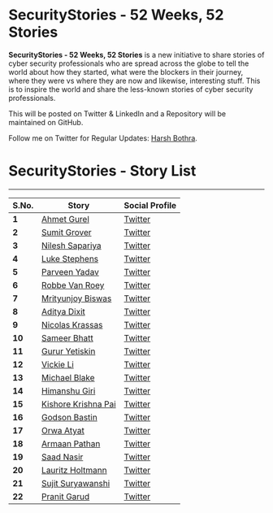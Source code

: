 # SecurityStories - 52 Weeks, 52 Stories

**SecurityStories - 52 Weeks, 52 Stories** is a new initiative to share stories of cyber security professionals who are spread across the globe to tell the world about how they started, what were the blockers in their journey, where they were vs where they are now and likewise, interesting stuff. This is to inspire the world and share the less-known stories of cyber security professionals.

This will be posted on Twitter & LinkedIn and a Repository will be maintained on GitHub. 

Follow me on Twitter for Regular Updates: [Harsh Bothra](https://twitter.com/harshbothra_).


# SecurityStories - Story List
___

S.No. | Story | Social Profile
---   | ---   | ---   
**1** | [Ahmet Gurel](/SecurityStories/ahmet-gurel.md) | [Twitter](https://twitter.com/ahmettgurell)
**2** | [Sumit Grover](/SecurityStories/sumit-grover.md) | [Twitter](https://twitter.com/sumgr0)
**3** | [Nilesh Sapariya](/SecurityStories/nilesh-sapariya.md) | [Twitter](https://twitter.com/nilesh_loganx)
**4** | [Luke Stephens](/SecurityStories/luke-stephens.md) | [Twitter](https://twitter.com/hakluke)
**5** | [Parveen Yadav](/SecurityStories/parveen-yadav.md) |[Twitter](https://twitter.com/parveen1015)
**6** | [Robbe Van Roey](/SecurityStories/robbe-van-roey.md) |[Twitter](https://twitter.com/PinkDraconian)
**7** | [Mrityunjoy Biswas](/SecurityStories/mrityunjoy-biswas.md) | [Twitter](https://twitter.com/mitunjoy11)
**8** | [Aditya Dixit](/SecurityStories/aditya-dixit.md) | [Twitter](https://twitter.com/zombie007o)
**9** | [Nicolas Krassas](/SecurityStories/nicolas-krassas.md) | [Twitter](https://twitter.com/Dinosn)
**10** | [Sameer Bhatt](/SecurityStories/sameer-bhatt.md) | [Twitter](https://twitter.com/sameer_bhatt5)
**11** | [Gurur Yetiskin](/SecurityStories/gurur-yetiskin.md) | [Twitter](https://twitter.com/gy3tiskin)
**12** | [Vickie Li](/SecurityStories/vickie-li.md) | [Twitter](https://twitter.com/vickieli7)
**13** | [Michael Blake](/SecurityStories/michael-blake.md) | [Twitter](https://twitter.com/Michael1026H1)
**14** | [Himanshu Giri](/SecurityStories/himanshu-giri.md) | [Twitter](https://twitter.com/h0i0m0a0n0s0h0u)
**15** | [Kishore Krishna Pai](/SecurityStories/kishore-krishna.md) | [Twitter](https://twitter.com/sillydadddy)
**16** | [Godson Bastin](/SecurityStories/godson-bastin.md) | [Twitter](https://twitter.com/0xGodson_)
**17** | [Orwa Atyat](/SecurityStories/orwa-atyat.md) | [Twitter](https://twitter.com/GodfatherOrwa)
**18** | [Armaan Pathan](/SecurityStories/armaan-pathan.md) | [Twitter](https://twitter.com/armaancrockroax)
**19** | [Saad Nasir](/SecurityStories/saad-nasir.md) | [Twitter](https://twitter.com/iamsaadnasir)
**20** | [Lauritz Holtmann](/SecurityStories/lauritz-holtmann.md) | [Twitter](https://twitter.com/_lauritz_)
**21** | [Sujit Suryawanshi](/SecurityStories/sujit-suryawanshi.md) | [Twitter](https://twitter.com/_codeh4ck3r)
**22** | [Pranit Garud](/SecurityStories/pranit-garud.md) | [Twitter](https://twitter.com/rootsploit)
